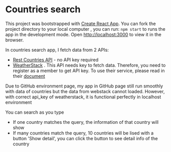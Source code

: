 # Countries search

This project was bootstrapped with [Create React App](https://github.com/facebook/create-react-app). You can fork the project directory to your local computer , you can run: `npm start` to runs the app in the development mode. Open [http://localhost:3000](http://localhost:3000) to view it in the browser.

In countries search app, I fetch data from 2 APIs: 
* [Rest Countries API](https://restcountries.eu/rest/v2/all) - no API key required
* [WeatherStack](https://weatherstack.com) . This API needs key to fetch data. Therefore, you need to register as a member to get API key. To use their service, please read in their [document](https://weatherstack.com/documentation)

Due to GitHub environment page, my app in GitHub page still run smoothly with data of countries but the data from webstack cannot loaded. However, with correct api_key of weatherstack, it is functional perfectly in localhost environment   

You can search as you type
- If one country matches the query, the information of that country will show
- If many countries match the query, 10 countries will be lised with a button 'Show detail', you can click the button to see detail info of the country

